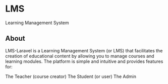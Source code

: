 # LMS
Learning Management System

## About
LMS-Laravel is a Learning Management System (or LMS) that facilitates the creation of educational content by allowing you to manage courses and learning modules. The platform is simple and intuitive and provides features for:

The Teacher (course creator)
The Student (or user)
The Admin
